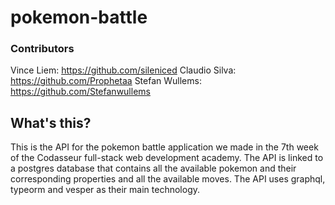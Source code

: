 # pokemon-battle

### Contributors
Vince Liem: https://github.com/sileniced
Claudio Silva: https://github.com/Prophetaa
Stefan Wullems: https://github.com/Stefanwullems

## What's this?
This is the API for the pokemon battle application we made in the 7th week of the Codasseur full-stack web development academy. The API is linked to a postgres database that contains all the available pokemon and their corresponding properties and all the available moves. The API uses graphql, typeorm and vesper as their main technology. 
